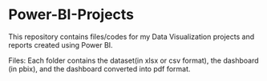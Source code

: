 # Power-BI-Projects

This repository contains files/codes for my Data Visualization projects and reports created using Power BI.

Files: Each folder contains the dataset(in xlsx or csv format), the dashboard (in pbix), and the dashboard converted into pdf format.
